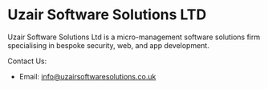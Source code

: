 # Uzair Software Solutions LTD
Uzair Software Solutions Ltd is a micro-management software solutions firm specialising in bespoke security, web, and app development.

Contact Us:
- Email: info@uzairsoftwaresolutions.co.uk
